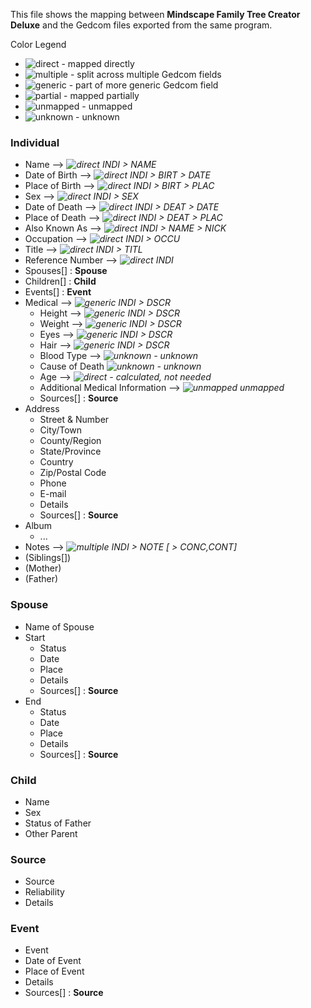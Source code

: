 This file shows the mapping between **Mindscape Family Tree Creator Deluxe** and the Gedcom files exported from the same program.

Color Legend
- ![direct](https://placehold.it/10/00ff00?text=+) - mapped directly
- ![multiple](https://placehold.it/10/ccff11?text=+) - split across multiple Gedcom fields
- ![generic](https://placehold.it/10/ffff00?text=+) - part of more generic Gedcom field
- ![partial](https://placehold.it/10/ffaa00?text=+) - mapped partially
- ![unmapped](https://placehold.it/10/ff0000?text=+) - unmapped
- ![unknown](https://placehold.it/10/00ffff?text=+) - unknown

### Individual

- Name --> *![direct](https://placehold.it/10/00ff00?text=+) INDI > NAME*
- Date of Birth --> *![direct](https://placehold.it/10/00ff00?text=+) INDI > BIRT > DATE*
- Place of Birth --> *![direct](https://placehold.it/10/00ff00?text=+) INDI > BIRT > PLAC*
- Sex --> *![direct](https://placehold.it/10/00ff00?text=+) INDI > SEX*
- Date of Death --> *![direct](https://placehold.it/10/00ff00?text=+) INDI > DEAT > DATE*
- Place of Death --> *![direct](https://placehold.it/10/00ff00?text=+) INDI > DEAT > PLAC*
- Also Known As --> *![direct](https://placehold.it/10/00ff00?text=+) INDI > NAME > NICK*
- Occupation --> *![direct](https://placehold.it/10/00ff00?text=+) INDI > OCCU*
- Title --> *![direct](https://placehold.it/10/00ff00?text=+) INDI > TITL*
- Reference Number --> *![direct](https://placehold.it/10/00ff00?text=+) INDI*
- Spouses[] : **Spouse**
- Children[] : **Child**
- Events[] : **Event**
- Medical --> *![generic](https://placehold.it/10/ffff00?text=+) INDI > DSCR*
  - Height --> *![generic](https://placehold.it/10/ffff00?text=+) INDI > DSCR*
  - Weight --> *![generic](https://placehold.it/10/ffff00?text=+) INDI > DSCR*
  - Eyes --> *![generic](https://placehold.it/10/ffff00?text=+) INDI > DSCR*
  - Hair --> *![generic](https://placehold.it/10/ffff00?text=+) INDI > DSCR*
  - Blood Type --> *![unknown](https://placehold.it/10/00ffff?text=+) - unknown*
  - Cause of Death *![unknown](https://placehold.it/10/00ffff?text=+) - unknown*
  - Age --> *![direct](https://placehold.it/10/00ff00?text=+) - calculated, not needed*
  - Additional Medical Information --> *![unmapped](https://placehold.it/10/ff0000?text=+) unmapped*
  - Sources[] : **Source**
- Address
  - Street & Number
  - City/Town
  - County/Region
  - State/Province
  - Country
  - Zip/Postal Code
  - Phone
  - E-mail
  - Details
  - Sources[] : **Source**
- Album
  - ...
- Notes --> *![multiple](https://placehold.it/10/ccff11?text=+) INDI > NOTE [ > CONC,CONT]*
- (Siblings[])
- (Mother)
- (Father)

### Spouse

- Name of Spouse
- Start
  - Status
  - Date
  - Place
  - Details
  - Sources[] : **Source**
- End
  - Status
  - Date
  - Place
  - Details
  - Sources[] : **Source**

### Child

- Name
- Sex
- Status of Father
- Other Parent

### Source

- Source
- Reliability
- Details

### Event

- Event
- Date of Event
- Place of Event
- Details
- Sources[] : **Source**

